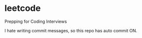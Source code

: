 # leetcode
Prepping for Coding Interviews

I hate writing commit messages, so this repo has auto commit ON.
